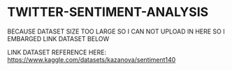 # TWITTER-SENTIMENT-ANALYSIS
BECAUSE DATASET SIZE TOO LARGE SO I CAN NOT UPLOAD IN HERE SO I EMBARGED LINK DATASET BELOW

LINK DATASET REFERENCE HERE: https://www.kaggle.com/datasets/kazanova/sentiment140 
